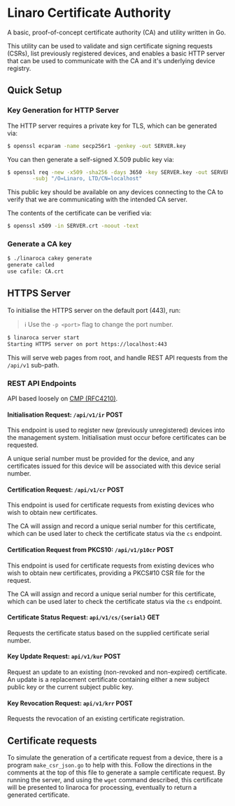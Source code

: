 # Linaro Certificate Authority

A basic, proof-of-concept certificate authority (CA) and utility written in Go.

This utility can be used to validate and sign certificate signing requests (CSRs),
list previously registered devices, and enables a basic HTTP server that can be
used to communicate with the CA and it's underlying device registry.

## Quick Setup 

### Key Generation for HTTP Server

The HTTP server requires a private key for TLS, which can be generated via:

```bash
$ openssl ecparam -name secp256r1 -genkey -out SERVER.key
```

You can then generate a self-signed X.509 public key via:

```bash
$ openssl req -new -x509 -sha256 -days 3650 -key SERVER.key -out SERVER.crt \
        -subj "/O=Linaro, LTD/CN=localhost"
```

This public key should be available on any devices connecting to the CA to
verify that we are communicating with the intended CA server.

The contents of the certificate can be verified via:

```bash
$ openssl x509 -in SERVER.crt -noout -text
```

### Generate a CA key

```bash
$ ./linaroca cakey generate
generate called
use cafile: CA.crt
```

## HTTPS Server

To initialise the HTTPS server on the default port (443), run:

> :information_source: Use the `-p <port>` flag to change the port number.

```bash 
$ linaroca server start
Starting HTTPS server on port https://localhost:443
```

This will serve web pages from root, and handle REST API requests from the
`/api/v1` sub-path.

### REST API Endpoints

API based loosely on [CMP (RFC4210)](https://tools.ietf.org/html/rfc4210).

#### Initialisation Request: `/api/v1/ir` **POST**

This endpoint is used to register new (previously unregistered) devices into
the management system. Initialisation must occur before certificates can be
requested.

A unique serial number must be provided for the device, and any certificates
issued for this device will be associated with this device serial number.

#### Certification Request: `/api/v1/cr` **POST**

This endpoint is used for certificate requests from existing devices who
wish to obtain new certificates.

The CA will assign and record a unique serial number for this certificate,
which can be used later to check the certificate status via the `cs` endpoint.

#### Certification Request from PKCS10: `/api/v1/p10cr` **POST**

This endpoint is used for certificate requests from existing devices who
wish to obtain new certificates, providing a PKCS#10 CSR file for the request.

The CA will assign and record a unique serial number for this certificate,
which can be used later to check the certificate status via the `cs` endpoint.

#### Certificate Status Request: `api/v1/cs/{serial}` **GET**

Requests the certificate status based on the supplied certificate serial number.

#### Key Update Request: `api/v1/kur` **POST**

Request an update to an existing (non-revoked and non-expired) certificate. An
update is a replacement certificate containing either a new subject public
key or the current subject public key.

#### Key Revocation Request: `api/v1/krr` **POST**

Requests the revocation of an existing certificate registration.

## Certificate requests

To simulate the generation of a certificate request from a device,
there is a program `make_csr_json.go` to help with this.  Follow the
directions in the comments at the top of this file to generate a
sample certificate request.  By running the server, and using the
`wget` command described, this certificate will be presented to
linaroca for processing, eventually to return a generated certificate.
